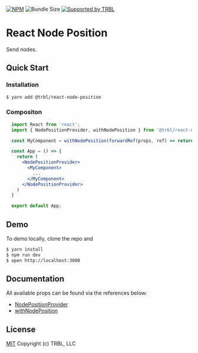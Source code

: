 [![NPM](https://img.shields.io/npm/v/@trbl/react-node-position)](https://www.npmjs.com/@trbl/react-node-position)
![Bundle Size](https://img.shields.io/bundlephobia/minzip/@trbl/react-node-position?label=zipped)
[![Supported by TRBL](https://img.shields.io/badge/supported_by-TRBL-black)](https://github.com/trouble)

# React Node Position

Send nodes.

## Quick Start

### Installation

```bash
$ yarn add @trbl/react-node-position
```

### Compositon

```jsx
  import React from 'react';
  import { NodePositionProvider, withNodePosition } from '@trbl/react-node-position';

  const MyComponent = withNodePosition(forwardRef(props, ref) => return <div ref={ref}>My Component</div>));

  const App = () => {
    return (
      <NodePositionProvider>
        <MyComponent>
          ...
        </MyComponent>
      </NodePositionProvider>
    )
  }

  export default App;
```

## Demo

To demo locally, clone the repo and

```bash
$ yarn install
$ npm run dev
$ open http://localhost:3000
```

## Documentation

All available props can be found via the references below:

  - [NodePositionProvider](/src/NodePositionProvider/README.md)
  - [withNodePosition](/src/withNodePosition/README.md)

## License

[MIT](https://github.com/trouble/react-node-position/blob/master/LICENSE) Copyright (c) TRBL, LLC
